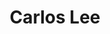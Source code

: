 ---
title: 'Carlos Lee'
# image: '/images/team/sage-kirk-485982-unsplash.jpg'
jobtitle: 'Research Assistant'
email: 'XXX@sfu.ca'
---